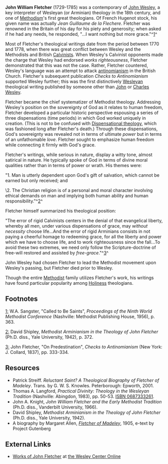 **John William Fletcher** (1729-1785) was a contemporary of
[John Wesley](John_Wesley "John Wesley"), a key interpreter of
Wesleyan (or Arminian) theology in the 18th century, and one of
[Methodism](Methodism "Methodism")'s first great theologians. Of
French Hugenot stock, his given name was actually
*Jean Guillaume de la Flechere*. Fletcher was renowned in the
Britain of his day for his piety and generosity; when asked if he
had any needs, he responded, "...I want nothing but more
grace."^[1](#fn_1)^

Most of Fletcher's theological writings date from the period
between 1770 and 1778, when there was great conflict between Wesley
and the Methodists and British [Calvinists](Calvinism "Calvinism").
When Wesley's Calvinist opponents made the charge that Wesley had
endorsed *works righteousness*, Fletcher demonstrated that this was
not the case. Rather, Fletcher countered, Wesley's language was an
attempt to attack [antinomianism](Antinomianism "Antinomianism") in
the British Church. Fletcher's subsequent publication
*Checks to Antinomianism* supported Wesley further; this was the
first distinctively [Wesleyan](Methodism "Methodism") theological
writing published by someone other than
[John](John_Wesley "John Wesley") or
[Charles Wesley](Charles_Wesley "Charles Wesley").

Fletcher became the chief systematizer of Methodist theology.
Addressing Wesley's position on the sovereignty of God as it
relates to human freedom, Fletcher developed a particular historic
perspective espousing a series of three dispensations (time
periods) in which God worked uniquely in creation. (This is not to
be confused with
[Dispensational theology](Dispensationalism "Dispensationalism"),
which was fashioned long after Fletcher's death.) Through these
dispensations, God's sovereignty was revealed not in terms of
ultimate *power* but in terms of an unfathomable *love*. Fletcher
sought to emphasize human freedom while connecting it firmly with
God's grace.

Fletcher's writings, while serious in nature, display a witty tone,
almost satirical in nature. He typically spoke of God in terms of
divine moral qualities rather than in terms of power or wrath. His
themes were:

"1. Man is utterly dependent upon God's gift of salvation, which
cannot be earned but only received; and

\2. The Christian religion is of a personal and moral character
 involving ethical demands on man and implying both human ability
 and human responsibility."^[2](#fn_2)^

Fletcher himself summarized his theological position:

"The error of rigid Calvinists centers in the denial of that
evangelical liberty, whereby all men, under various dispensations
of grace, may *without necessity* choose life...And the error of
rigid Arminians consists in not paying a cheerful homage to
redeeming grace, for all the liberty and power which we have to
choose life, and to work righteousness since the fall...To avoid
these two extremes, we need only follow the Scripture-doctrine of
free-will restored and assisted by *free-grace*."^[3](#fn_3)^

John Wesley had chosen Fletcher to lead the Methodist movement upon
Wesley's passing, but Fletcher died prior to Wesley.

Though the entire [Methodist](Methodist "Methodist") family
utilizes Fletcher's work, his writings have found particular
popularity among [Holiness](Holiness_movement "Holiness movement")
theologians.

## Footnotes

[1:](#fn_1_back) W.A. Sangster, "Called to Be Saints",
*Proceedings of the Ninth World Methodist Conference* (Nashville:
Methodist Publishing House, 1956), p. 363.

[2:](#fn_2_back) David Shipley,
*Methodist Arminianism in the Theology of John Fletcher* (Ph.D.
diss., Yale University, 1942), p. 372.

[3:](#fn_3_back) John Fletcher, "On Predestination",
*Checks to Antinomianism* (New York: J. Collard, 1837), pp.
333-334.

## Resources

-   Patrick Streiff.
    *Reluctant Saint? A Theological Biography of Fletcher of Madeley*.
    Trans. by G. W. S. Knowles. Peterborough: Epworth, 2001.
-   Thomas A. Langford,
    *Practical Divinity: Theology in the Wesleyan Tradition*
    (Nashville: Abingdon, 1983), pp. 50-53.
    [ISBN 0687333261](http://www.theopedia.com/Special:BookSources/0687333261).
-   John A. Knight,
    *John William Fletcher and the Early Methodist Tradition* (Ph.D.
    diss., Vanderbilt University, 1966).
-   David Shipley,
    *Methodist Arminianism in the Theology of John Fletcher* (Ph.D.
    diss., Yale University, 1942).
-   A biography by Margaret Allen,
    *[Fletcher of Madeley](http://www.gutenberg.org/etext/6160)*, 1905,
    e-text by Project Gutenberg

## External Links

-   [Works of John Fletcher](http://wesley.nnu.edu/john_fletcher/index.htm)
    at [the Wesley Center Online](http://wesley.nnu.edu/index.htm)



